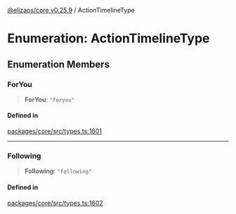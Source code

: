 [@elizaos/core v0.25.9](../index.md) / ActionTimelineType

# Enumeration: ActionTimelineType

## Enumeration Members

### ForYou

> **ForYou**: `"foryou"`

#### Defined in

[packages/core/src/types.ts:1601](https://github.com/elizaOS/eliza/blob/main/packages/core/src/types.ts#L1601)

***

### Following

> **Following**: `"following"`

#### Defined in

[packages/core/src/types.ts:1602](https://github.com/elizaOS/eliza/blob/main/packages/core/src/types.ts#L1602)
